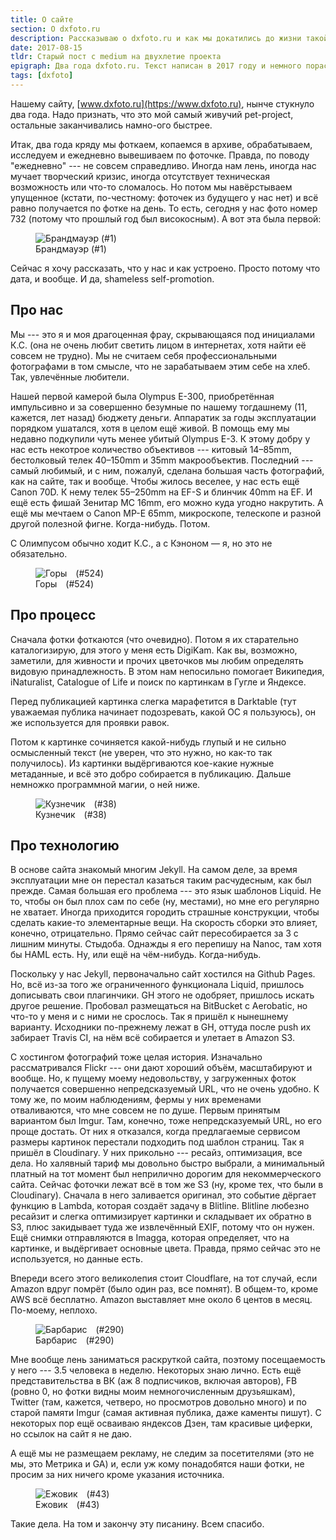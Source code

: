 ```yaml
---
title: О сайте
section: О dxfoto.ru
description: Рассказываю о dxfoto.ru и как мы докатились до жизни такой
date: 2017-08-15
tldr: Старый пост с medium на двухлетие проекта
epigraph: Два года dxfoto.ru. Текст написан в 2017 году и немного порастерял актуальность.
tags: [dxfoto]
---
```


Нашему сайту, [www.dxfoto.ru](https://www.dxfoto.ru), нынче стукнуло два года. Надо признать, что это мой самый живучий pet-project, остальные заканчивались намно-ого быстрее.

Итак, два года кряду мы фоткаем, копаемся в архиве, обрабатываем, исследуем и ежедневно вывешиваем по фоточке. Правда, по поводу "ежедневно" --- не совсем справедливо. Иногда нам лень, иногда нас мучает творческий кризис, иногда отсутствует техническая возможность или что-то сломалось. Но потом мы навёрстываем упущенное (кстати, по-честному: фоточек из будущего у нас нет) и всё равно получается по фотке на день. То есть, сегодня у нас фото номер 732 (потому что прошлый год был високосным). А вот эта была первой:

<figure>
  <img src="https://img.dxfoto.ru/l/2015/08/2015-08-14.webp" alt="Брандмауэр (#1)" />
  <figcaption>Брандмауэр (#1)</figcaption>
</figure>

Сейчас я хочу рассказать, что у нас и как устроено. Просто потому что дата, и вообще. И да, shameless self-promotion.

## Про нас

Мы --- это я и моя драгоценная фрау, скрывающаяся под инициалами К.С. (она не очень любит светить лицом в интернетах, хотя найти её совсем не трудно). Мы не считаем себя профессиональными фотографами в том смысле, что не зарабатываем этим себе на хлеб. Так, увлечённые любители.

Нашей первой камерой была Olympus E-300, приобретённая импульсивно и за совершенно безумные по нашему тогдашнему (11, кажется, лет назад) бюджету деньги. Аппаратик за годы эксплуатации порядком ушатался, хотя в целом ещё живой. В помощь ему мы недавно подкупили чуть менее убитый Olympus E-3. К этому добру у нас есть некотрое количество объективов --- китовый 14–85mm, бестолковый телек 40–150mm и 35mm макрообъектив. Последний --- самый любимый, и с ним, пожалуй, сделана большая часть фотографий, как на сайте, так и вообще. Чтобы жилось веселее, у нас есть ещё Canon 70D. К нему телек 55–250mm на EF-S и блинчик 40mm на EF. И ещё есть фишай Зенитар МС 16mm, его можно куда угодно накрутить. А ещё мы мечтаем о Canon MP-E 65mm, микроскопе, телескопе и разной другой полезной фигне. Когда-нибудь. Потом.

С Олимпусом обычно ходит К.С., а с Кэноном — я, но это не обязательно.

<figure>
  <img src="https://img.dxfoto.ru/l/2017/01/2017-01-18.webp" alt="Горы (#524)" />
  <figcaption>Горы (#524)</figcaption>
</figure>

## Про процесс

Сначала фотки фоткаются (что очевидно). Потом я их старательно каталогизирую, для этого у меня есть DigiKam. Как вы, возможно, заметили, для живности и прочих цветочков мы любим определять видовую принадлежность. В этом нам непосильно помогает Википедия, iNaturalist, Catalogue of Life и поиск по картинкам в Гугле и Яндексе.

Перед публикацией картинка слегка марафетится в Darktable (тут уважаемая публика начинает подозревать, какой ОС я пользуюсь), он же используется для проявки равок.

Потом к картинке сочиняется какой-нибудь глупый и не сильно осмысленный текст (не уверен, что это нужно, но как-то так получилось). Из картинки выдёргиваются кое-какие нужные метаданные, и всё это добро собирается в публикацию. Дальше немножко программной магии, о ней ниже.

<figure>
  <img src="https://img.dxfoto.ru/l/2015/09/2015-09-20.webp" alt="Кузнечик (#38)" />
  <figcaption>Кузнечик (#38)</figcaption>
</figure>

## Про технологию

В основе сайта знакомый многим Jekyll. На самом деле, за время эксплуатации мне он перестал казаться таким расчудесным, как был прежде. Самая большая его проблема --- это язык шаблонов Liquid. Не то, чтобы он был плох сам по себе (ну, местами), но мне его регулярно не хватает. Иногда приходится городить страшные конструкции, чтобы сделать какие-то элементарные вещи. На скорость сборки это влияет, конечно, отрицательно. Прямо сейчас сайт пересобирается за 3 с лишним минуты. Стыдоба. Однажды я его перепишу на Nanoc, там хотя бы HAML есть. Ну, или ещё на чём-нибудь. Когда-нибудь.

Поскольку у нас Jekyll, первоначально сайт хостился на Github Pages. Но, всё из-за того же ограниченного функционала Liquid, пришлось дописывать свои плагинчики. GH этого не одобряет, пришлось искать другое решение. Пробовал размещаться на BitBucket с Aerobatic, но что-то у меня и с ними не срослось. Так я пришёл к нынешнему варианту. Исходники по-прежнему лежат в GH, оттуда после push их забирает Travis CI, на нём всё собирается и улетает в Amazon S3.

С хостингом фотографий тоже целая история. Изначально рассматривался Flickr --- они дают хороший объём, масштабируют и вообще. Но, к пущему моему недовольству, у загруженных фоток получается совершенно непредсказуемый URL, что не очень удобно. К тому же, по моим наблюдениям, фермы у них временами отваливаются, что мне совсем не по душе. Первым принятым вариантом был Imgur. Там, конечно, тоже непредсказуемый URL, но его проще достать. От них я отказался, когда предлагаемые сервисом размеры картинок перестали подходить под шаблон страниц. Так я пришёл в Cloudinary. У них прикольно --- ресайз, оптимизация, все дела. Но халявный тариф мы довольно быстро выбрали, а минимальный платный на тот момент был неприлично дорогим для некоммерческого сайта. Сейчас фоточки лежат всё в том же S3 (ну, кроме тех, что были в Cloudinary). Сначала в него заливается оригинал, это событие дёргает функцию в Lambda, которая создаёт задачу в Blitline. Blitline любезно ресайзит и слегка оптимизирует картинки и складывает их обратно в S3, плюс закидывает туда же извлечённый EXIF, потому что он нужен. Ещё снимки отправляются в Imagga, которая определяет, что на картинке, и выдёргивает основные цвета. Правда, прямо сейчас это не используется, но данные есть.

Впереди всего этого великолепия стоит Cloudflare, на тот случай, если Amazon вдруг помрёт (было один раз, все помнят). В общем-то, кроме AWS всё бесплатно. Amazon выставляет мне около 6 центов в месяц. По-моему, неплохо.

<figure>
  <img src="https://img.dxfoto.ru/l/2016/05/2016-05-29.webp" alt="Барбарис (#290)" />
  <figcaption>Барбарис (#290)</figcaption>
</figure>

Мне вообще лень заниматься раскруткой сайта, поэтому посещаемость у него --- 3.5 человека в неделю. Некоторых знаю лично. Есть ещё представительства в ВК (аж 8 подписчиков, включая авторов), FB (ровно 0, но фотки видны моим немногочисленным друзьяшкам), Twitter (там, кажется, четверо, но просмотров довольно много) и по старой памяти Imgur (самая активная публика, даже каменты пишут). С некоторых пор ещё осваиваю яндексов Дзен, там красивые циферки, но ссылок на сайт я не даю.

А ещё мы не размещаем рекламу, не следим за посетителями (это не мы, это Метрика и GA) и, если уж кому понадобятся наши фотки, не просим за них ничего кроме указания источника.

<figure>
  <img src="https://img.dxfoto.ru/l/2015/09/2015-09-25.webp" alt="Ежовик (#43)" />
  <figcaption>Ежовик (#43)</figcaption>
</figure>

Такие дела. На том и закончу эту писанину. Всем спасибо.